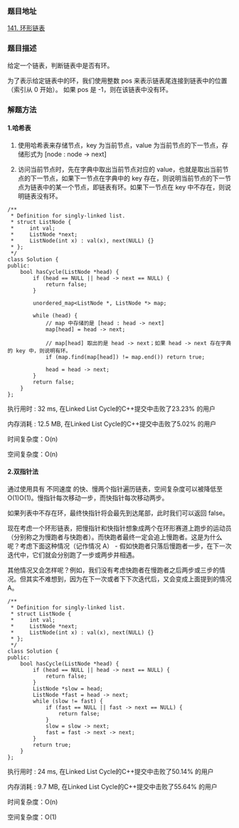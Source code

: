 ### 题目地址

[141. 环形链表](https://leetcode-cn.com/problems/linked-list-cycle/solution/)

### 题目描述
给定一个链表，判断链表中是否有环。

为了表示给定链表中的环，我们使用整数 pos 来表示链表尾连接到链表中的位置（索引从 0 开始）。 如果 pos 是 -1，则在该链表中没有环。

### 解题方法
#### 1.哈希表

1. 使用哈希表来存储节点，key 为当前节点，value 为当前节点的下一节点，存储形式为 [node : node -> next]

2. 访问当前节点时，先在字典中取出当前节点对应的 value，也就是取出当前节点的下一节点，如果下一节点在字典中的 key 存在，则说明当前节点的下一节点为链表中的某一个节点，即链表有环。如果下一节点在 key 中不存在，则说明链表没有环。

```
/**
 * Definition for singly-linked list.
 * struct ListNode {
 *     int val;
 *     ListNode *next;
 *     ListNode(int x) : val(x), next(NULL) {}
 * };
 */
class Solution {
public:
    bool hasCycle(ListNode *head) {
        if (head == NULL || head -> next == NULL) {
            return false;
        }
        
        unordered_map<ListNode *, ListNode *> map;
        
        while (head) {
            // map 中存储的是 [head : head -> next]
            map[head] = head -> next;
            
            // map[head] 取出的是 head -> next；如果 head -> next 存在字典的 key 中，则说明有环。
            if (map.find(map[head]) != map.end()) return true;
            
            head = head -> next;
        }
        return false;
    }
};
```

执行用时 : 32 ms, 在Linked List Cycle的C++提交中击败了23.23% 的用户

内存消耗 : 12.5 MB, 在Linked List Cycle的C++提交中击败了5.02% 的用户

时间复杂度：O(n)

空间复杂度：O(n)

#### 2.双指针法
通过使用具有 不同速度 的快、慢两个指针遍历链表，空间复杂度可以被降低至 O(1)O(1)。慢指针每次移动一步，而快指针每次移动两步。

如果列表中不存在环，最终快指针将会最先到达尾部，此时我们可以返回 false。

现在考虑一个环形链表，把慢指针和快指针想象成两个在环形赛道上跑步的运动员（分别称之为慢跑者与快跑者）。而快跑者最终一定会追上慢跑者。这是为什么呢？考虑下面这种情况（记作情况 A） - 假如快跑者只落后慢跑者一步，在下一次迭代中，它们就会分别跑了一步或两步并相遇。

其他情况又会怎样呢？例如，我们没有考虑快跑者在慢跑者之后两步或三步的情况。但其实不难想到，因为在下一次或者下下次迭代后，又会变成上面提到的情况 A。

```
/**
 * Definition for singly-linked list.
 * struct ListNode {
 *     int val;
 *     ListNode *next;
 *     ListNode(int x) : val(x), next(NULL) {}
 * };
 */
class Solution {
public:
    bool hasCycle(ListNode *head) {
        if (head == NULL || head -> next == NULL) {
            return false;
        }
        ListNode *slow = head;
        ListNode *fast = head -> next;
        while (slow != fast) {
            if (fast == NULL || fast -> next == NULL) {
                return false;
            }
            slow = slow -> next;
            fast = fast -> next -> next;
        }
        return true;
    }
};
```

执行用时 : 24 ms, 在Linked List Cycle的C++提交中击败了50.14% 的用户

内存消耗 : 9.7 MB, 在Linked List Cycle的C++提交中击败了55.64% 的用户

时间复杂度：O(n)

空间复杂度：O(1)

